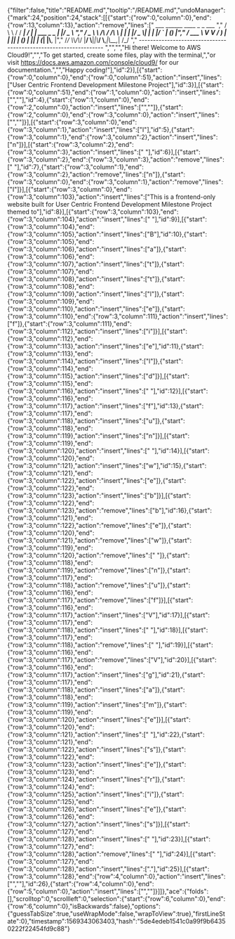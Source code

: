 {"filter":false,"title":"README.md","tooltip":"/README.md","undoManager":{"mark":24,"position":24,"stack":[[{"start":{"row":0,"column":0},"end":{"row":13,"column":13},"action":"remove","lines":["         ___        ______     ____ _                 _  ___  ","        / \\ \\      / / ___|   / ___| | ___  _   _  __| |/ _ \\ ","       / _ \\ \\ /\\ / /\\___ \\  | |   | |/ _ \\| | | |/ _` | (_) |","      / ___ \\ V  V /  ___) | | |___| | (_) | |_| | (_| |\\__, |","     /_/   \\_\\_/\\_/  |____/   \\____|_|\\___/ \\__,_|\\__,_|  /_/ "," ----------------------------------------------------------------- ","","","Hi there! Welcome to AWS Cloud9!","","To get started, create some files, play with the terminal,","or visit https://docs.aws.amazon.com/console/cloud9/ for our documentation.","","Happy coding!"],"id":2}],[{"start":{"row":0,"column":0},"end":{"row":0,"column":51},"action":"insert","lines":["User Centric Frontend Development Milestone Project"],"id":3}],[{"start":{"row":0,"column":51},"end":{"row":1,"column":0},"action":"insert","lines":["",""],"id":4},{"start":{"row":1,"column":0},"end":{"row":2,"column":0},"action":"insert","lines":["",""]},{"start":{"row":2,"column":0},"end":{"row":3,"column":0},"action":"insert","lines":["",""]}],[{"start":{"row":3,"column":0},"end":{"row":3,"column":1},"action":"insert","lines":["I"],"id":5},{"start":{"row":3,"column":1},"end":{"row":3,"column":2},"action":"insert","lines":["n"]}],[{"start":{"row":3,"column":2},"end":{"row":3,"column":3},"action":"insert","lines":[" "],"id":6}],[{"start":{"row":3,"column":2},"end":{"row":3,"column":3},"action":"remove","lines":[" "],"id":7},{"start":{"row":3,"column":1},"end":{"row":3,"column":2},"action":"remove","lines":["n"]},{"start":{"row":3,"column":0},"end":{"row":3,"column":1},"action":"remove","lines":["I"]}],[{"start":{"row":3,"column":0},"end":{"row":3,"column":103},"action":"insert","lines":["This is a frontend-only website built for User Centric Frontend Development Milestone Project themed to"],"id":8}],[{"start":{"row":3,"column":103},"end":{"row":3,"column":104},"action":"insert","lines":[" "],"id":9}],[{"start":{"row":3,"column":104},"end":{"row":3,"column":105},"action":"insert","lines":["B"],"id":10},{"start":{"row":3,"column":105},"end":{"row":3,"column":106},"action":"insert","lines":["a"]},{"start":{"row":3,"column":106},"end":{"row":3,"column":107},"action":"insert","lines":["t"]},{"start":{"row":3,"column":107},"end":{"row":3,"column":108},"action":"insert","lines":["t"]},{"start":{"row":3,"column":108},"end":{"row":3,"column":109},"action":"insert","lines":["l"]},{"start":{"row":3,"column":109},"end":{"row":3,"column":110},"action":"insert","lines":["e"]},{"start":{"row":3,"column":110},"end":{"row":3,"column":111},"action":"insert","lines":["f"]},{"start":{"row":3,"column":111},"end":{"row":3,"column":112},"action":"insert","lines":["i"]}],[{"start":{"row":3,"column":112},"end":{"row":3,"column":113},"action":"insert","lines":["e"],"id":11},{"start":{"row":3,"column":113},"end":{"row":3,"column":114},"action":"insert","lines":["l"]},{"start":{"row":3,"column":114},"end":{"row":3,"column":115},"action":"insert","lines":["d"]}],[{"start":{"row":3,"column":115},"end":{"row":3,"column":116},"action":"insert","lines":[" "],"id":12}],[{"start":{"row":3,"column":116},"end":{"row":3,"column":117},"action":"insert","lines":["f"],"id":13},{"start":{"row":3,"column":117},"end":{"row":3,"column":118},"action":"insert","lines":["u"]},{"start":{"row":3,"column":118},"end":{"row":3,"column":119},"action":"insert","lines":["n"]}],[{"start":{"row":3,"column":119},"end":{"row":3,"column":120},"action":"insert","lines":[" "],"id":14}],[{"start":{"row":3,"column":120},"end":{"row":3,"column":121},"action":"insert","lines":["w"],"id":15},{"start":{"row":3,"column":121},"end":{"row":3,"column":122},"action":"insert","lines":["e"]},{"start":{"row":3,"column":122},"end":{"row":3,"column":123},"action":"insert","lines":["b"]}],[{"start":{"row":3,"column":122},"end":{"row":3,"column":123},"action":"remove","lines":["b"],"id":16},{"start":{"row":3,"column":121},"end":{"row":3,"column":122},"action":"remove","lines":["e"]},{"start":{"row":3,"column":120},"end":{"row":3,"column":121},"action":"remove","lines":["w"]},{"start":{"row":3,"column":119},"end":{"row":3,"column":120},"action":"remove","lines":[" "]},{"start":{"row":3,"column":118},"end":{"row":3,"column":119},"action":"remove","lines":["n"]},{"start":{"row":3,"column":117},"end":{"row":3,"column":118},"action":"remove","lines":["u"]},{"start":{"row":3,"column":116},"end":{"row":3,"column":117},"action":"remove","lines":["f"]}],[{"start":{"row":3,"column":116},"end":{"row":3,"column":117},"action":"insert","lines":["V"],"id":17}],[{"start":{"row":3,"column":117},"end":{"row":3,"column":118},"action":"insert","lines":[" "],"id":18}],[{"start":{"row":3,"column":117},"end":{"row":3,"column":118},"action":"remove","lines":[" "],"id":19}],[{"start":{"row":3,"column":116},"end":{"row":3,"column":117},"action":"remove","lines":["V"],"id":20}],[{"start":{"row":3,"column":116},"end":{"row":3,"column":117},"action":"insert","lines":["g"],"id":21},{"start":{"row":3,"column":117},"end":{"row":3,"column":118},"action":"insert","lines":["a"]},{"start":{"row":3,"column":118},"end":{"row":3,"column":119},"action":"insert","lines":["m"]},{"start":{"row":3,"column":119},"end":{"row":3,"column":120},"action":"insert","lines":["e"]}],[{"start":{"row":3,"column":120},"end":{"row":3,"column":121},"action":"insert","lines":[" "],"id":22},{"start":{"row":3,"column":121},"end":{"row":3,"column":122},"action":"insert","lines":["s"]},{"start":{"row":3,"column":122},"end":{"row":3,"column":123},"action":"insert","lines":["e"]},{"start":{"row":3,"column":123},"end":{"row":3,"column":124},"action":"insert","lines":["r"]},{"start":{"row":3,"column":124},"end":{"row":3,"column":125},"action":"insert","lines":["i"]},{"start":{"row":3,"column":125},"end":{"row":3,"column":126},"action":"insert","lines":["e"]},{"start":{"row":3,"column":126},"end":{"row":3,"column":127},"action":"insert","lines":["s"]}],[{"start":{"row":3,"column":127},"end":{"row":3,"column":128},"action":"insert","lines":[" "],"id":23}],[{"start":{"row":3,"column":127},"end":{"row":3,"column":128},"action":"remove","lines":[" "],"id":24}],[{"start":{"row":3,"column":127},"end":{"row":3,"column":128},"action":"insert","lines":["."],"id":25}],[{"start":{"row":3,"column":128},"end":{"row":4,"column":0},"action":"insert","lines":["",""],"id":26},{"start":{"row":4,"column":0},"end":{"row":5,"column":0},"action":"insert","lines":["",""]}]]},"ace":{"folds":[],"scrolltop":0,"scrollleft":0,"selection":{"start":{"row":6,"column":0},"end":{"row":6,"column":0},"isBackwards":false},"options":{"guessTabSize":true,"useWrapMode":false,"wrapToView":true},"firstLineState":0},"timestamp":1569343063403,"hash":"5de4edeb1541c0a99f9b64350222f22454fd9c88"}
